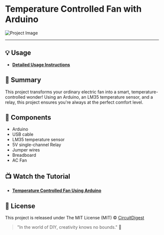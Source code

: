 # Temperature Controlled Fan with Arduino

![Project Image](https://example.com/project-image.jpg)

---
## 💡 Usage

- [**Detailed Usage Instructions**](https://www.your-website.com)

## 📜 Summary

This project transforms your ordinary electric fan into a smart, temperature-controlled wonder! Using an Arduino, an LM35 temperature sensor, and a relay, this project ensures you're always at the perfect comfort level.

## 🧰 Components

- Arduino
- USB cable
- LM35 temperature sensor
- 5V single-channel Relay
- Jumper wires
- Breadboard
- AC Fan

## 📺 Watch the Tutorial

- [**Temperature Controlled Fan Using Arduino**](https://youtu.be/kyz9NSA0oow)

## 📝 License

This project is released under The MIT License (MIT) © [CircuitDigest](https://github.com/circuit-digest)

> "In the world of DIY, creativity knows no bounds." 🎨


